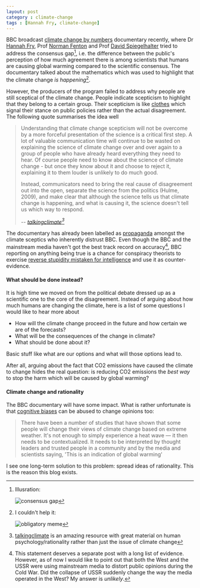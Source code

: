 ```yaml
---
layout: post
category : climate-change
tags : [Hannah Fry, climate-change]
---
```


BBC broadcast [climate change by numbers][iplayer] documentary recently,
where Dr [Hannah Fry][fry], Prof [Norman Fenton][fenton] and
Prof [David Spiegelhalter][spiel] tried to address the consensus gap[^1], i.e.
the difference between the public's perception of how much agreement there is
among scientists that humans are causing global warming compared to the
scientific consensus. The documentary talked about the mathematics
which was used to highlight that the climate change *is happening*[^4].

However, the producers of the program failed to address why people are
still sceptical of the climate change. People indicate scepticism to highlight
that they belong to a certain group. Their scepticism is like [clothes][attire]
which signal their stance on public policies rather than the actual
disagreement. The following quote summarises the idea well

> Understanding that climate change scepticism will not be over­come by a more
> forceful presentation of the science is a critical first step. A lot of
> valuable communication time will continue to be wasted on explaining the
> science of climate change over and over again to a group of people who have
> already heard everything they need to hear. Of course people need to know
> about the science of climate change - but once they know about it and choose
> to reject it, explaining it to them louder is unlikely to do much good.
>
> Instead, communicators need to bring the real cause of disagreement out
> into the open, separate the science from the politics (Hulme, 2009), and make
> clear that although the science tells us that climate change is happening,
> and what is causing it, the science doesn't tell us which way to respond.
>
> -- <cite>[talkingclimate][no-consensus][^3]</cite>

The documentary has already been labelled as [propaganda][notalotofpeople]
amongst the climate sceptics who inherently distrust BBC.  Even though the BBC
and the mainstream media haven't got the best track record on accuracy[^2], BBC
reporting on anything being true is a chance for conspiracy theorists to
exercise [reverse stupidity mistaken for intelligence][reversed] and use it
as counter-evidence.

#### What should be done instead?

It is high time we moved on from the political debate dressed up as a
scientific one to the core of the disagreement. Instead of arguing about
how much humans are changing the climate, here is a list of some questions I
would like to hear more about

* How will the climate change proceed in the future and how certain we are of
the forecasts?
* What will be the consequences of the change in climate?
* What should be done about it?

Basic stuff like what are our options and what will those options lead to.

After all, arguing about the fact that CO2 emissions have caused the climate to
change hides the real question: is reducing CO2 emissions the *best way* to
stop the harm which will be caused by global warming?

#### Climate change and rationality

The BBC documentary will have some impact. What is rather unfortunate is that
[cognitive biases][darkarts] can be abused to change opinions too:

> There have been a number of studies that have shown that some people will
> change their views of climate change based on extreme weather. It's not
> enough to simply experience a heat wave — it then needs to be contextualized.
> It needs to be interpreted by thought leaders and trusted people in a
> community and by the media and scientists saying, 'This is an indication of
> global warming'

I see one long-term solution to this problem: spread ideas of rationality. This
is the reason this blog exists.

[^1]: Illusration:

    ![consensus gap](http://i.guim.co.uk/static/w-620/h--/q-95/sys-images/Guardian/Pix/pictures/2013/5/28/1369751158554/close_consensus_gap_450.jpg)

[^2]: This statement deserves a separate post with a long list of evidence.
    However, as of now I would like to point out that both the West and
    the USSR were using mainstream media to distort public opinions during
    the Cold War. Did the collapse of USSR suddenly change the way the media
    operated in the West? My answer is *unlikely*.

[^3]: [talkingclimate](http://talkingclimate.org) is an amazing resource with
    great material on human psychology/rationality rather than just the issue
    of climate change

[^4]: I couldn't help it:

    ![obligatory meme](http://i.imgur.com/7drHiqr.gif)

[iplayer]: http://www.bbc.co.uk/iplayer/episode/p02jsdrk/climate-change-by-numbers
[fry]: http://www.hannahfry.co.uk/
[fenton]: http://probabilityandlaw.blogspot.co.uk/
[spiel]: http://understandinguncertainty.org/
[no-consensus]: http://talkingclimate.org/guides/beyond-climate-science-why-people-are-still-skeptical-of-climate-change/
[attire]: http://lesswrong.com/lw/i7/belief_as_attire/
[notalotofpeople]: https://notalotofpeopleknowthat.wordpress.com/2015/03/03/the-bbcs-climate-change-by-numbers/
[reversed]: http://lesswrong.com/lw/lw/reversed_stupidity_is_not_intelligence/
[darkarts]: http://wiki.lesswrong.com/wiki/Dark_arts
